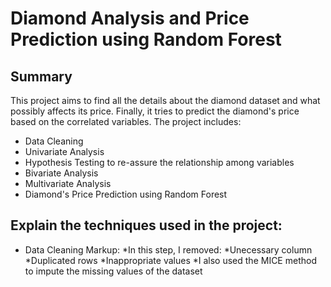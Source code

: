 # Diamond Analysis and Price Prediction using Random Forest
## Summary
This project aims to find all the details about the diamond dataset and what possibly affects its price. Finally, it tries to predict the diamond's price based on the correlated variables. The project includes:
- Data Cleaning
- Univariate Analysis
- Hypothesis Testing to re-assure the relationship among variables 
- Bivariate Analysis
- Multivariate Analysis
- Diamond's Price Prediction using Random Forest

## Explain the techniques used in the project:
- Data Cleaning
 Markup: *In this step, I removed:
           *Unecessary column
           *Duplicated rows
           *Inappropriate values
         *I also used the MICE method to impute the missing values of the dataset
